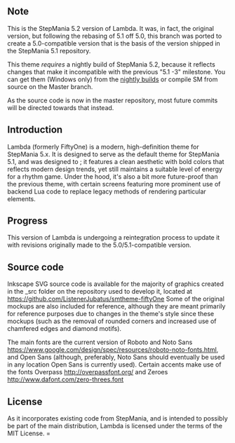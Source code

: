 Note
-----------
This is the StepMania 5.2 version of Lambda. It was, in fact, the original version, but following the rebasing of 5.1 off 5.0, this branch was ported to create a 5.0-compatible version that is the basis of the version shipped in the StepMania 5.1 repository.

This theme _requires_ a nightly build of StepMania 5.2, because it reflects changes that make it incompatible with the previous "5.1 -3" milestone. You can get them (Windows only) from the [nightly builds](http://smnightly.katzepower.com/) or compile SM from source on the Master branch.

As the source code is now in the master repository, most future commits will be directed towards that instead.

Introduction
-----------
Lambda (formerly FiftyOne) is a modern, high-definition theme for StepMania 5.x. It is designed to serve as the default theme for StepMania 5.1, and was designed to ; it features a clean aesthetic with bold colors that reflects modern design trends, yet still maintains a suitable level of energy for a rhythm game. Under the hood, it's also a bit more future-proof than the previous theme, with certain screens featuring more prominent use of backend Lua code to replace legacy methods of rendering particular elements.

Progress
-----------
This version of Lambda is undergoing a reintegration process to update it with revisions originally made to the 5.0/5.1-compatible version.

Source code
-----------
Inkscape SVG source code is available for the majority of graphics created in the _src folder on the repository used to develop it, located at <https://github.com/ListenerJubatus/smtheme-fiftyOne> Some of the original mockups are also included for reference, although they are meant primarily for reference purposes due to changes in the theme's style since these mockups (such as the removal of rounded corners and increased use of chamfered edges and diamond motifs).

The main fonts are the current version of Roboto and Noto Sans <https://www.google.com/design/spec/resources/roboto-noto-fonts.html>, and Open Sans (although, preferably, Noto Sans should eventually be used in any location Open Sans is currently used). Certain accents make use of the fonts Overpass <http://overpassfont.org/> and Zeroes <http://www.dafont.com/zero-threes.font>


License
-----------
As it incorporates existing code from StepMania, and is intended to possibly be part of the main distribution, Lambda is licensed under the terms of the MIT License. =